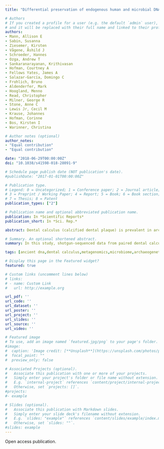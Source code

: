 ```yaml
---
title: "Differential preservation of endogenous human and microbial DNA in dental calculus and dentin"

# Authors
# If you created a profile for a user (e.g. the default `admin` user), write the username (folder name) here 
# and it will be replaced with their full name and linked to their profile.
authors:
- Mann, Allison E
- Sabin, Susanna
- Ziesemer, Kirsten
- Vågene, Åshild J
- Schroeder, Hannes
- Ozga, Andrew T
- Sankaranarayanan, Krithivasan
- Hofman, Courtney A
- Fellows Yates, James A
- Salazar-García, Domingo C
- Frohlich, Bruno
- Aldenderfer, Mark
- Hoogland, Menno
- Read, Christopher
- Milner, George R
- Stone, Anne C
- Lewis Jr, Cecil M
- Krause, Johannes
- Hofman, Corinne
- Bos, Kirsten I
- Warinner, Christina

# Author notes (optional)
author_notes:
- "Equal contribution"
- "Equal contribution"

date: "2018-06-29T00:00:00Z"
doi: "10.1038/s41598-018-28091-9"

# Schedule page publish date (NOT publication's date).
#publishDate: "2017-01-01T00:00:00Z"

# Publication type.
# Legend: 0 = Uncategorized; 1 = Conference paper; 2 = Journal article;
# 3 = Preprint / Working Paper; 4 = Report; 5 = Book; 6 = Book section;
# 7 = Thesis; 8 = Patent
publication_types: ["2"]

# Publication name and optional abbreviated publication name.
publication: In *Scientific Reports*
publication_short: In *Sci. Rep.*

abstract: Dental calculus (calcified dental plaque) is prevalent in archaeological skeletal collections and is a rich source of oral microbiome and host-derived ancient biomolecules. Recently, it has been proposed that dental calculus may provide a more robust environment for DNA preservation than other skeletal remains, but this has not been systematically tested. In this study, shotgun-sequenced data from paired dental calculus and dentin samples from 48 globally distributed individuals are compared using a metagenomic approach. Overall, we find DNA from dental calculus is consistently more abundant and less contaminated than DNA from dentin. The majority of DNA in dental calculus is microbial and originates from the oral microbiome; however, a small but consistent proportion of DNA (mean 0.08 ± 0.08%, range 0.007-0.47%) derives from the host genome. Host DNA content within dentin is variable (mean 13.70 ± 18.62%, range 0.003-70.14%), and for a subset of dentin samples (15.21%), oral bacteria contribute > 20% of total DNA. Human DNA in dental calculus is highly fragmented, and is consistently shorter than both microbial DNA in dental calculus and human DNA in paired dentin samples. Finally, we find that microbial DNA fragmentation patterns are associated with guanine-cytosine (GC) content, but not aspects of cellular structure.

# Summary. An optional shortened abstract.
summary: In this study, shotgun-sequenced data from paired dental calculus and dentin samples from 48 globally distributed individuals are compared using a metagenomic approach.

tags: [ancient dna,dental calculus,metagenomics,microbiome,archaeogenetics]

# Display this page in the Featured widget?
featured: true

# Custom links (uncomment lines below)
# links:
# - name: Custom Link
#   url: http://example.org

url_pdf: ''
url_code: ''
url_dataset: ''
url_poster: ''
url_project: ''
url_slides: ''
url_source: ''
url_video: ''

# Featured image
# To use, add an image named `featured.jpg/png` to your page's folder. 
#image:
#  caption: 'Image credit: [**Unsplash**](https://unsplash.com/photos/pLCdAaMFLTE)'
#  focal_point: ""
#  preview_only: false

# Associated Projects (optional).
#   Associate this publication with one or more of your projects.
#   Simply enter your project's folder or file name without extension.
#   E.g. `internal-project` references `content/project/internal-project/index.md`.
#   Otherwise, set `projects: []`.
#projects:
#- example

# Slides (optional).
#   Associate this publication with Markdown slides.
#   Simply enter your slide deck's filename without extension.
#   E.g. `slides: "example"` references `content/slides/example/index.md`.
#   Otherwise, set `slides: ""`.
#slides: example
---
```


Open access publication.
